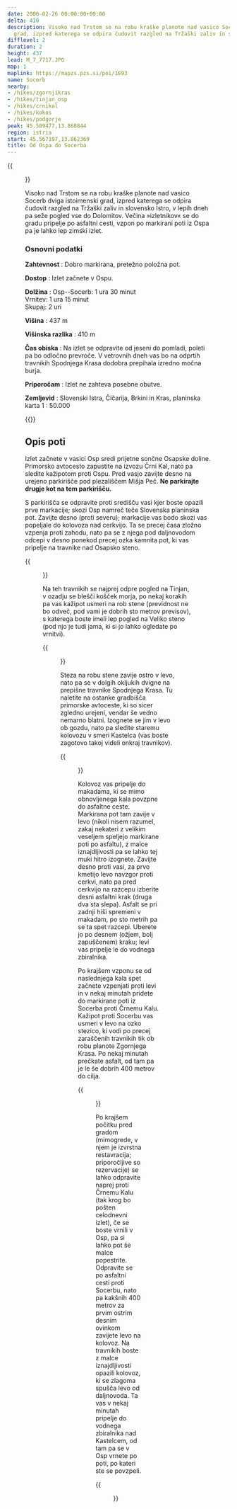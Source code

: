 ```yaml
---
date: 2006-02-26 00:00:00+00:00
delta: 410
description: Visoko nad Trstom se na robu kraške planote nad vasico Socerb dviga istoimenski
  grad, izpred katerega se odpira čudovit razgled na Tržaški zaliv in slovensko Istro.
difflevel: 2
duration: 2
height: 437
lead: M_7_7717.JPG
map: 1
maplink: https://mapzs.pzs.si/poi/1693
name: Socerb
nearby:
- /hikes/zgornjikras
- /hikes/tinjan_osp
- /hikes/crnikal
- /hikes/kokos
- /hikes/podgorje
peak: 45.589477,13.860844
region: istria
start: 45.567197,13.862369
title: Od Ospa do Socerba
---
```

{{<figure src="M_7_7717.JPG">}}

Visoko nad Trstom se na robu kraške planote nad vasico Socerb dviga istoimenski grad, izpred katerega se odpira čudovit razgled na Tržaški zaliv in slovensko Istro, v lepih dneh pa seže pogled vse do Dolomitov. Večina »izletnikov« se do gradu pripelje po asfaltni cesti, vzpon po markirani poti iz Ospa pa je lahko lep zimski izlet.

### Osnovni podatki

**Zahtevnost**
:   Dobro markirana, pretežno položna pot.

**Dostop**
:   Izlet začnete v Ospu.

**Dolžina**
:   Osp--Socerb: 1 ura 30 minut\
    Vrnitev: 1 ura 15 minut\
    Skupaj: 2 uri

**Višina**
:   437 m

**Višinska razlika**
:   410 m

**Čas obiska**
:   Na izlet se odpravite od jeseni do pomladi, poleti pa bo odločno prevroče. V vetrovnih dneh vas bo na odprtih travnikih Spodnjega Krasa dodobra prepihala izredno močna burja.

**Priporočam**
:   Izlet ne zahteva posebne obutve.

**Zemljevid**
:   Slovenski Istra, Čičarija, Brkini in Kras, planinska karta 1 : 50.000

{{<hike-details-extra>}}

Opis poti
---------

Izlet začnete v vasici Osp sredi prijetne sončne Osapske doline. Primorsko avtocesto zapustite na izvozu Črni Kal, nato pa sledite kažipotom proti Ospu. Pred vasjo zavijte desno na urejeno parkirišče pod plezališčem Mišja Peč. **Ne parkirajte drugje kot na tem parkirišču.**

S parkirišča se odpravite proti središču vasi kjer boste opazili prve markacije; skozi Osp namreč teče Slovenska planinska pot. Zavijte desno (proti severu); markacije vas bodo skozi vas popeljale do kolovoza nad cerkvijo. Ta se precej časa zložno vzpenja proti zahodu, nato pa se z njega pod daljnovodom odcepi v desno ponekod precej ozka kamnita pot, ki vas pripelje na travnike nad Osapsko steno.

{{<figure src="M_7_7707.JPG">}} 

Na teh travnikih se najprej odpre pogled na Tinjan, v ozadju se blešči košček morja, po nekaj korakih pa vas kažipot usmeri na rob stene (previdnost ne bo odveč, pod vami je dobrih sto metrov previsov), s katerega boste imeli lep pogled na Veliko steno (pod njo je tudi jama, ki si jo lahko ogledate po vrnitvi).

{{<figure src="M_7_7711.JPG" caption="Pogled na Tinjan in Tržaški zaliv">}}

Steza na robu stene zavije ostro v levo, nato pa se v dolgih okljukih dvigne na prepišne travnike Spodnjega Krasa. Tu naletite na ostanke gradbišča primorske avtoceste, ki so sicer zgledno urejeni, vendar še vedno nemarno blatni. Izognete se jim v levo ob gozdu, nato pa sledite staremu kolovozu v smeri Kastelca (vas boste zagotovo takoj videli onkraj travnikov).

{{<figure src="M_7_7714.JPG">}}

Kolovoz vas pripelje do makadama, ki se mimo obnovljenega kala povzpne do asfaltne ceste. Markirana pot tam zavije v levo (nikoli nisem razumel, zakaj nekateri z velikim veseljem speljejo markirane poti po asfaltu), z malce iznajdljivosti pa se lahko tej muki hitro izognete. Zavijte desno proti vasi, za prvo kmetijo levo navzgor proti cerkvi, nato pa pred cerkvijo na razcepu izberite desni asfaltni krak (druga dva sta slepa). Asfalt se pri zadnji hiši spremeni v makadam, po sto metrih pa se ta spet razcepi. Uberete jo po desnem (ožjem, bolj zapuščenem) kraku; levi vas pripelje le do vodnega zbiralnika.

Po krajšem vzponu se od naslednjega kala spet začnete vzpenjati proti levi in v nekaj minutah pridete do markirane poti iz Socerba proti Črnemu Kalu. Kažipot proti Socerbu vas usmeri v levo na ozko stezico, ki vodi po precej zaraščenih travnikih tik ob robu planote Zgornjega Krasa. Po nekaj minutah prečkate asfalt, od tam pa je le še dobrih 400 metrov do cilja.

{{<figure src="M_7_7717.JPG" caption="Grad Socerb">}} 

Po krajšem počitku pred gradom (mimogrede, v njem je izvrstna restavracija; priporočljive so rezervacije) se lahko odpravite naprej proti Črnemu Kalu (tak krog bo pošten celodnevni izlet), če se boste vrnili v Osp, pa si lahko pot še malce popestrite. Odpravite se po asfaltni cesti proti Socerbu, nato pa kakšnih 400 metrov za prvim ostrim desnim ovinkom zavijete levo na kolovoz. Na travnikih boste z malce iznajdljivosti opazili kolovoz, ki se zlagoma spušča levo od daljnovoda. Ta vas v nekaj minutah pripelje do vodnega zbiralnika nad Kastelcem, od tam pa se v Osp vrnete po poti, po kateri ste se povzpeli.

{{<figure src="M_7_7715.JPG" caption="Zgornji Kras">}}
